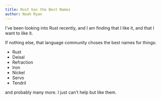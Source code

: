 ```yaml
---
title: Rust has the Best Names
author: Noah Ryan
---
```

I've been looking into Rust recently, and I am finding that I like it, and that
I want to like it.


If nothing else, that language community choses the best names for things:

* Rust
* Deisal
* Refraction
* Iron
* Nickel
* Servo
* Tendril

and probably many more. I just can't help but like them.
